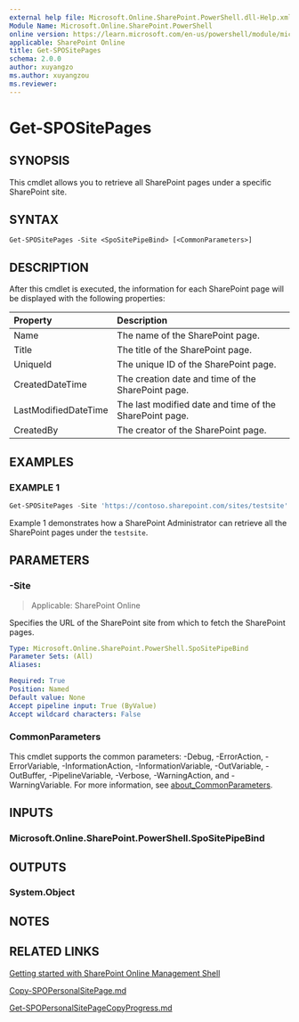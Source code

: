 ```yaml
---
external help file: Microsoft.Online.SharePoint.PowerShell.dll-Help.xml
Module Name: Microsoft.Online.SharePoint.PowerShell
online version: https://learn.microsoft.com/en-us/powershell/module/microsoft.online.sharepoint.powershell/get-spositepages
applicable: SharePoint Online
title: Get-SPOSitePages
schema: 2.0.0
author: xuyangzo
ms.author: xuyangzou
ms.reviewer:
---
```


# Get-SPOSitePages

## SYNOPSIS

This cmdlet allows you to retrieve all SharePoint pages under a specific SharePoint site.

## SYNTAX

```
Get-SPOSitePages -Site <SpoSitePipeBind> [<CommonParameters>]
```

## DESCRIPTION

After this cmdlet is executed, the information for each SharePoint page will be displayed with the following properties:

| Property             | Description                              |
| :------------------- | :--------------------------------------- |
| Name                 | The name of the SharePoint page.                    |
| Title                | The title of the SharePoint page.                   |
| UniqueId             | The unique ID of the SharePoint page.               |
| CreatedDateTime      | The creation date and time of the SharePoint page.       |
| LastModifiedDateTime | The last modified date and time of the SharePoint page. |
| CreatedBy            | The creator of the SharePoint page.                 |

## EXAMPLES

### EXAMPLE 1

```powershell
Get-SPOSitePages -Site 'https://contoso.sharepoint.com/sites/testsite'
```

Example 1 demonstrates how a SharePoint Administrator can retrieve all the SharePoint pages under the `testsite`.

## PARAMETERS

### -Site

> Applicable: SharePoint Online

Specifies the URL of the SharePoint site from which to fetch the SharePoint pages.

```yaml
Type: Microsoft.Online.SharePoint.PowerShell.SpoSitePipeBind
Parameter Sets: (All)
Aliases:

Required: True
Position: Named
Default value: None
Accept pipeline input: True (ByValue)
Accept wildcard characters: False
```

### CommonParameters
This cmdlet supports the common parameters: -Debug, -ErrorAction, -ErrorVariable, -InformationAction, -InformationVariable, -OutVariable, -OutBuffer, -PipelineVariable, -Verbose, -WarningAction, and -WarningVariable. For more information, see [about_CommonParameters](https://go.microsoft.com/fwlink/?LinkID=113216).

## INPUTS

### Microsoft.Online.SharePoint.PowerShell.SpoSitePipeBind

## OUTPUTS

### System.Object

## NOTES

## RELATED LINKS

[Getting started with SharePoint Online Management Shell](/powershell/sharepoint/sharepoint-online/connect-sharepoint-online)

[Copy-SPOPersonalSitePage.md](./Copy-SPOPersonalSitePage.md)

[Get-SPOPersonalSitePageCopyProgress.md](./Get-SPOPersonalSitePageCopyProgress.md)
